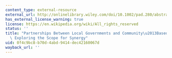 ```yaml
---
content_type: external-resource
external_url: http://onlinelibrary.wiley.com/doi/10.1002/pad.280/abstract
has_external_license_warning: true
license: https://en.wikipedia.org/wiki/All_rights_reserved
status: ''
title: "Partnerships Between Local Governments and Community\u2013Based Organizations:\
  \ Exploring the Scope for Synergy"
uid: 0f4c9bc8-b70d-4abd-9414-dec42160067d
wayback_url: ''
---
```

